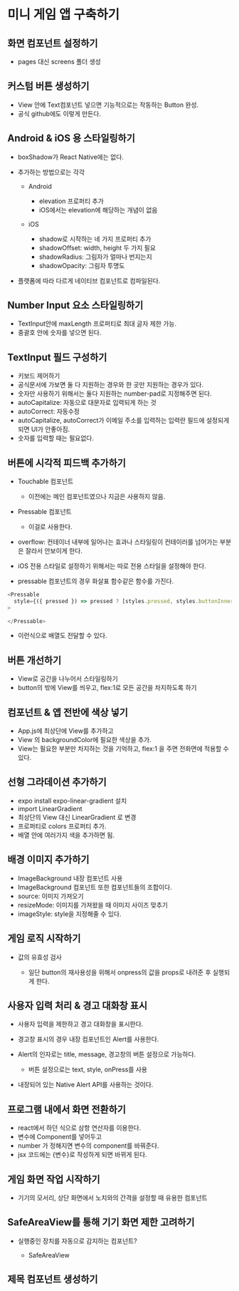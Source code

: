 # 미니 게임 앱 구축하기

## 화면 컴포넌트 설정하기

- pages 대신 screens 폴더 생성

## 커스텀 버튼 생성하기

- View 안에 Text컴포넌트 넣으면 기능적으로는 작동하는 Button 완성.
- 공식 github에도 이렇게 만든다.

## Android & iOS 용 스타일링하기

- boxShadow가 React Native에는 없다.
- 추가하는 방법으로는 각각

  - Android

    - elevation 프로퍼티 추가
    - iOS에서는 elevation에 해당하는 개념이 없음

  - iOS

    - shadow로 시작하는 네 가지 프로퍼티 추가
    - shadowOffset: width, height 두 가지 필요
    - shadowRadius: 그림자가 얼마나 번지는지
    - shadowOpacity: 그림자 투명도

- 플랫폼에 따라 다르게 네이티브 컴포넌트로 컴파일된다.

## Number Input 요소 스타일링하기

- TextInput안에 maxLength 프로퍼티로 최대 글자 제한 가능.
- 중괄호 안에 숫자를 넣으면 된다.

## TextInput 필드 구성하기

- 키보드 제어하기
- 공식문서에 가보면 둘 다 지원하는 경우와 한 곳만 지원하는 경우가 있다.
- 숫자만 사용하기 위해서는 둘다 지원하는 number-pad로 지정해주면 된다.
- autoCapitalize: 자동으로 대문자로 입력되게 하는 것
- autoCorrect: 자동수정
- autoCapitalize, autoCorrect가 이메일 주소를 입력하는 입력란 필드에 설정되게 되면 UI가 안좋아짐.
- 숫자를 입력할 때는 필요없다.

## 버튼에 시각적 피드백 추가하기

- Touchable 컴포넌트

  - 이전에는 메인 컴포넌트였으나 지금은 사용하지 않음.

- Pressable 컴포넌트

  - 이걸로 사용한다.

- overflow: 컨테이너 내부에 일어나는 효과나 스타일링이 컨테이러를 넘어가는 부분은 잘라서 안보이게 한다.

- iOS 전용 스타일로 설정하기 위해서는 따로 전용 스타일을 설정해야 한다.

- pressable 컴포넌트의 경우 화살표 함수같은 함수를 가진다.

```js
<Pressable
  style={({ pressed }) => pressed ? [styles.pressed, styles.buttonInnerContainer] : styles.buttonInnerContainer}
>
  
</Pressable>
```
- 이런식으로 배열도 전달할 수 있다.

## 버튼 개선하기

- View로 공간을 나누어서 스타일링하기
- button의 밖에 View를 씌우고, flex:1로 모든 공간을 차지하도록 하기

## 컴포넌트 & 앱 전반에 색상 넣기

- App.js에 최상단에 View를 추가하고
- View 의 backgroundColor에 필요한 색상을 추가.
- View는 필요한 부분만 차지하는 것을 기억하고, flex:1 을 주면 전화면에 적용할 수 있다.

## 선형 그라데이션 추가하기

- expo install expo-linear-gradient 설치
- import LinearGradient
- 최상단의 View 대신 LinearGradient 로 변경
- 프로퍼티로 colors 프로퍼티 추가.
- 배열 안에 여러가지 색을 추가하면 됨.

## 배경 이미지 추가하기

- ImageBackground 내장 컴포넌트 사용
- ImageBackground 컴포넌트 또한 컴포넌트들의 조합이다.
- source: 이미지 가져오기
- resizeMode: 이미지를 가져왔을 때 이미지 사이즈 맞추기
- imageStyle: style을 지정해줄 수 있다.

## 게임 로직 시작하기

- 값의 유효성 검사

  - 일단 button의 재사용성을 위해서 onpress의 값을 props로 내려준 후 실행되게 한다.

## 사용자 입력 처리 & 경고 대화창 표시

- 사용자 입력을 제한하고 경고 대화창을 표시한다.
- 경고창 표시의 경우 내장 컴포넌트인 Alert를 사용한다.
- Alert의 인자로는 title, message, 경고창의 버튼 설정으로 가능하다.

  - 버튼 설정으로는 text, style, onPress를 사용

- 내장되어 있는 Native Alert API를 사용하는 것이다.

## 프로그램 내에서 화면 전환하기

- react에서 하던 식으로 삼항 연산자를 이용한다.
- 변수에 Component를 넣어두고
- number 가 정해지면 변수의 component를 바꿔준다.
- jsx 코드에는 {변수}로 작성하게 되면 바뀌게 된다.

## 게임 화면 작업 시작하기

- 기기의 모서리, 상단 화면에서 노치와의 간격을 설정할 때 유용한 컴포넌트

## SafeAreaView를 통해 기기 화면 제한 고려하기

- 실행중인 장치를 자동으로 감지하는 컴포넌트?

  - SafeAreaView

## 제목 컴포넌트 생성하기


